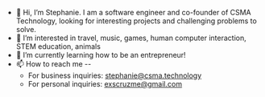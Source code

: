 - 👋 Hi, I’m Stephanie. I am a software engineer and co-founder of CSMA Technology, looking for interesting projects and challenging problems to solve. 
- 👀 I’m interested in travel, music, games, human computer interaction, STEM education, animals
- 🌱 I’m currently learning how to be an entrepreneur!
- 📫 How to reach me --
  - For business inquiries: stephanie@csma.technology
  - For personal inquiries: exscruzme@gmail.com

<!---
exscruzme/exscruzme is a ✨ special ✨ repository because its `README.md` (this file) appears on your GitHub profile.
You can click the Preview link to take a look at your changes.
--->
